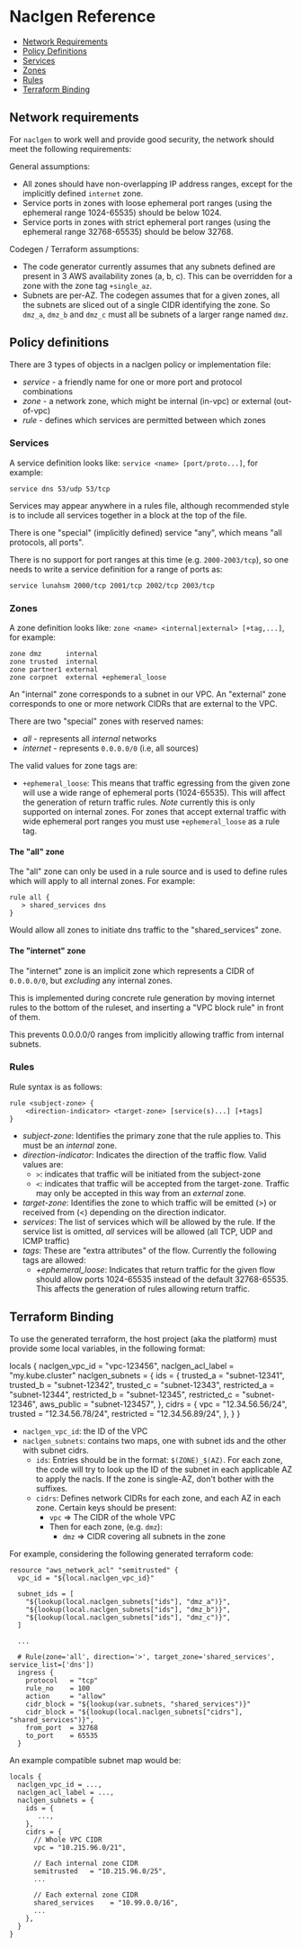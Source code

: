 # Naclgen Reference

* [Network Requirements](#network-requirements)
* [Policy Definitions](#policy-definitions)
 * [Services](#services)
 * [Zones](#zones)
 * [Rules](#rules)
* [Terraform Binding](#terraform-binding)

## Network requirements

For `naclgen` to work well and provide good security, the network 
should meet the following requirements:

General assumptions:

* All zones should have non-overlapping IP address ranges, except 
  for the implicitly defined `internet` zone.
* Service ports in zones with loose ephemeral port ranges (using
  the ephemeral range 1024-65535) should be below 1024.
* Service ports in zones with strict ephemeral port ranges (using
  the ephemeral range 32768-65535) should be below 32768.

Codegen / Terraform assumptions:

* The code generator currently assumes that any subnets defined are
  present in 3 AWS availability zones (a, b, c). This can be overridden
  for a zone with the zone tag `+single_az`.
* Subnets are per-AZ. The codegen assumes that for a given zones, all
  the subnets are sliced out of a single CIDR identifying the zone. So 
  `dmz_a`, `dmz_b` and `dmz_c` must all be subnets of a larger range 
  named `dmz`.

## Policy definitions

There are 3 types of objects in a naclgen policy or implementation file:

* *service* - a friendly name for one or more port and protocol 
  combinations
* *zone* - a network zone, which might be internal (in-vpc) or 
  external (out-of-vpc)
* *rule* - defines which services are permitted between which zones

### Services

A service definition looks like: `service <name> [port/proto...]`, for example:

```
service dns 53/udp 53/tcp
```

Services may appear anywhere in a rules file, although recommended style 
is to include all services together in a block at the top of the file.

There is one "special" (implicitly defined) service "any", which means 
"all protocols, all ports".

There is no support for port ranges at this time (e.g. `2000-2003/tcp`), so 
one needs to write a service definition for a range of ports as:

```
service lunahsm 2000/tcp 2001/tcp 2002/tcp 2003/tcp
```

### Zones

A zone definition looks like: `zone <name> <internal|external> [+tag,...]`, 
for example:

```
zone dmz      internal
zone trusted  internal
zone partner1 external
zone corpnet  external +ephemeral_loose
```

An "internal" zone corresponds to a subnet in our VPC. An "external" zone 
corresponds to one or more network CIDRs that are external to the VPC.

There are two "special" zones with reserved names:

* *all* - represents all *internal* networks
* *internet* - represents `0.0.0.0/0` (i.e, all sources)

The valid values for zone tags are:

* `+ephemeral_loose`: This means that traffic egressing from the given zone
  will use a wide range of ephemeral ports (1024-65535). This will affect the
  generation of return traffic rules. *Note* currently this is only supported 
  on internal zones. For zones that accept external traffic with wide ephemeral 
  port ranges you must use `+ephemeral_loose` as a rule tag.

#### The "all" zone

The "all" zone can only be used in a rule source and is used to define rules 
which will apply to all internal zones. For example:

```
rule all {
   > shared_services dns
}
```

Would allow all zones to initiate dns traffic to the "shared_services" zone.

#### The "internet" zone

The "internet" zone is an implicit zone which represents a CIDR of `0.0.0.0/0`, 
but *excluding* any internal zones. 

This is implemented during concrete rule generation by moving internet rules 
to the bottom of the ruleset, and inserting a "VPC block rule" in front of them.

This prevents 0.0.0.0/0 ranges from implicitly allowing traffic from internal
subnets.

### Rules

Rule syntax is as follows:

```
rule <subject-zone> {
    <direction-indicator> <target-zone> [service(s)...] [+tags]
}
```

* *subject-zone*: Identifies the primary zone that the rule applies to. This 
  must be an *internal* zone.
* *direction-indicator*: Indicates the direction of the traffic flow. Valid
  values are:
  * `>`: indicates that traffic will be initiated from the subject-zone
  * `<`: indicates that traffic will be accepted from the target-zone. Traffic
    may only be accepted in this way from an *external* zone.
* *target-zone*: Identifies the zone to which traffic will be emitted (>) or
  received from (<) depending on the direction indicator.
* *services*: The list of services which will be allowed by the rule. If the
  service list is omitted, *all* services will be allowed (all TCP, UDP and 
  ICMP traffic)
* *tags*: These are "extra attributes" of the flow. Currently the following
  tags are allowed:
  * *+ephemeral_loose*: Indicates that return traffic for the given flow should
    allow ports 1024-65535 instead of the default 32768-65535. This affects the
    generation of rules allowing return traffic.

## Terraform Binding

To use the generated terraform, the host project (aka the platform) must 
provide some local variables, in the following format:

locals {
  naclgen_vpc_id = "vpc-123456",
  naclgen_acl_label = "my.kube.cluster"
  naclgen_subnets = {
    ids = {
      trusted_a = "subnet-12341",
      trusted_b = "subnet-12342",
      trusted_c = "subnet-12343",
      restricted_a = "subnet-12344",
      restricted_b = "subnet-12345",
      restricted_c = "subnet-12346",
      aws_public = "subnet-123457",
    },
    cidrs = {
      vpc = "12.34.56.56/24",
      trusted = "12.34.56.78/24",
      restricted = "12.34.56.89/24",
    },
  }
}

* `naclgen_vpc_id`: the ID of the VPC
* `naclgen_subnets`: contains two maps, one with subnet ids and 
  the other with subnet cidrs.
  * `ids`: Entries should be in the format: `$(ZONE)_$(AZ)`. For each zone, 
  the code will try to look up the ID of the subnet in each applicable AZ to
  apply the nacls. If the zone is single-AZ, don't bother with the suffixes.
  * `cidrs`: Defines network CIDRs for each zone, and each AZ in each
  zone. Certain keys should be present:
    * `vpc` => The CIDR of the whole VPC
    * Then for each zone, (e.g. `dmz`):
      * `dmz` => CIDR covering all subnets in the zone 

For example, considering the following generated terraform code:

```
resource "aws_network_acl" "semitrusted" {
  vpc_id = "${local.naclgen_vpc_id}"

  subnet_ids = [
    "${lookup(local.naclgen_subnets["ids"], "dmz_a")}",
    "${lookup(local.naclgen_subnets["ids"], "dmz_b")}",
    "${lookup(local.naclgen_subnets["ids"], "dmz_c")}",
  ]

  ...

  # Rule(zone='all', direction='>', target_zone='shared_services', service_list=['dns'])
  ingress {
    protocol   = "tcp"
    rule_no    = 100
    action     = "allow"
    cidr_block = "${lookup(var.subnets, "shared_services")}"
    cidr_block = "${lookup(local.naclgen_subnets["cidrs"], "shared_services")}",
    from_port  = 32768
    to_port    = 65535
  }

```

An example compatible subnet map would be:

```
locals {
  naclgen_vpc_id = ...,
  naclgen_acl_label = ...,
  naclgen_subnets = {
    ids = {
       ...,
    },
    cidrs = {
      // Whole VPC CIDR
      vpc = "10.215.96.0/21",
   
      // Each internal zone CIDR
      semitrusted   = "10.215.96.0/25",
      ...

      // Each external zone CIDR
      shared_services    = "10.99.0.0/16",
      ...
    },
  }
}
``` 

